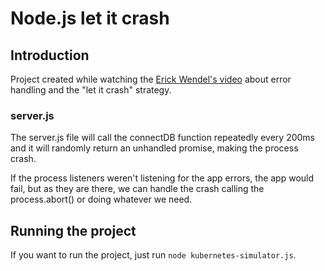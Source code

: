 # Node.js let it crash

## Introduction

Project created while watching the [Erick Wendel's video](https://www.youtube.com/watch?v=iC_tKAyLeag) about error handling and the "let it crash" strategy.

### server.js

The server.js file will call the connectDB function repeatedly every 200ms and it will randomly return an unhandled promise, making the process crash.

If the process listeners weren't listening for the app errors, the app would fail, but as they are there, we can handle the crash calling the process.abort() or doing whatever we need.

## Running the project

If you want to run the project, just run `node kubernetes-simulator.js`.
